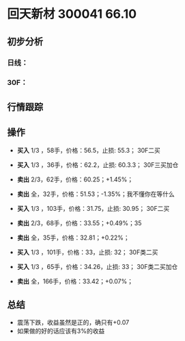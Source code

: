 # 回天新材 300041 66.10
## 初步分析
### 日线：
  
### 30F：
  
## 行情跟踪
  
## 操作
  - **买入** 1/3 ，58手，价格：56.5，止损: 55.3； 30F二买
  - **买入** 1/3 ，36手，价格：62.2，止损: 60.3.3； 30F三买加仓
  - **卖出** 2/3，62手，价格：60.25；+1.45%；
  - **卖出** 全，32手，价格：51.53；-1.35%；我不懂你在等什么

  - **买入** 1/3 ，103手，价格：31.75，止损: 30.95； 30F二买
  - **卖出** 2/3，68手，价格：33.55；+0.49%；35
  - **卖出** 全，35手，价格：32.81；+0.22%；

  - **买入** 1/3 ，101手，价格：33，止损: 32； 30F类二买
  - **买入** 1/3 ，65手，价格：34.26，止损: 33； 30F类二买加仓
  - **卖出** 全，166手，价格：33.42；+0.07%；

## 总结
  - 震荡下跌，收益虽然是正的，确只有+0.07
  - 如果做的好的话应该有3%的收益